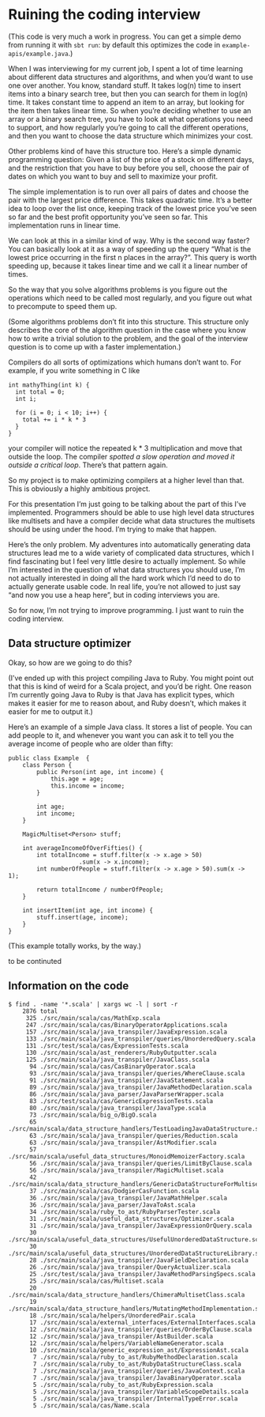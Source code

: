 # Ruining the coding interview

(This code is very much a work in progress. You can get a simple demo from running it with `sbt run`: by default this optimizes the code in `example-apis/example.java`.)

When I was interviewing for my current job, I spent a lot of time learning about different data structures and algorithms, and when you’d want to use one over another. You know, standard stuff. It takes log(n) time to insert items into a binary search tree, but then you can search for them in log(n) time. It takes constant time to append an item to an array, but looking for the item then takes linear time. So when you’re deciding whether to use an array or a binary search tree, you have to look at what operations you need to support, and how regularly you’re going to call the different operations, and then you want to choose the data structure which minimizes your cost.

Other problems kind of have this structure too. Here’s a simple dynamic programming question: Given a list of the price of a stock on different days, and the restriction that you have to buy before you sell, choose the pair of dates on which you want to buy and sell to maximize your profit.

The simple implementation is to run over all pairs of dates and choose the pair with the largest price difference. This takes quadratic time. It’s a better idea to loop over the list once, keeping track of the lowest price you’ve seen so far and the best profit opportunity you’ve seen so far. This implementation runs in linear time.

We can look at this in a similar kind of way. Why is the second way faster? You can basically look at it as a way of speeding up the query “What is the lowest price occurring in the first n places in the array?”. This query is worth speeding up, because it takes linear time and we call it a linear number of times.

So the way that you solve algorithms problems is you figure out the operations which need to be called most regularly, and you figure out what to precompute to speed them up.

(Some algorithms problems don’t fit into this structure. This structure only describes the core of the algorithm question in the case where you know how to write a trivial solution to the problem, and the goal of the interview question is to come up with a faster implementation.)

Compilers do all sorts of optimizations which humans don’t want to. For example, if you write something in C like

    int mathyThing(int k) {
      int total = 0;
      int i;

      for (i = 0; i < 10; i++) {
        total += i * k * 3
      }
    }

your compiler will notice the repeated k * 3 multiplication and move that outside the loop. The compiler *spotted a slow operation and moved it outside a critical loop*. There’s that pattern again.

So my project is to make optimizing compilers at a higher level than that. This is obviously a highly ambitious project.

For this presentation I’m just going to be talking about the part of this I’ve implemented. Programmers should be able to use high level data structures like multisets and have a compiler decide what data structures the multisets should be using under the hood. I’m trying to make that happen.

Here’s the only problem. My adventures into automatically generating data structures lead me to a wide variety of complicated data structures, which I find fascinating but I feel very little desire to actually implement. So while I’m interested in the question of what data structures you should use, I’m not actually interested in doing all the hard work which I’d need to do to actually generate usable code. In real life, you’re not allowed to just say “and now you use a heap here”, but in coding interviews you are.

So for now, I’m not trying to improve programming. I just want to ruin the coding interview.

## Data structure optimizer

Okay, so how are we going to do this?

(I’ve ended up with this project compiling Java to Ruby. You might point out that this is kind of weird for a Scala project, and you’d be right. One reason I’m currently going Java to Ruby is that Java has explicit types, which makes it easier for me to reason about, and Ruby doesn’t, which makes it easier for me to output it.)

Here’s an example of a simple Java class. It stores a list of people. You can add people to it, and whenever you want you can ask it to tell you the average income of people who are older than fifty:

    public class Example  {
        class Person {
            public Person(int age, int income) {
                this.age = age;
                this.income = income;
            }

            int age;
            int income;
        }

        MagicMultiset<Person> stuff;

        int averageIncomeOfOverFifties() {
            int totalIncome = stuff.filter(x -> x.age > 50)
                        .sum(x -> x.income);
            int numberOfPeople = stuff.filter(x -> x.age > 50).sum(x -> 1); 

            return totalIncome / numberOfPeople;
        }

        int insertItem(int age, int income) {
            stuff.insert(age, income);
        }
    }

(This example totally works, by the way.)

to be continuted

## Information on the code

    $ find . -name '*.scala' | xargs wc -l | sort -r
        2876 total
         325 ./src/main/scala/cas/MathExp.scala
         247 ./src/main/scala/cas/BinaryOperatorApplications.scala
         157 ./src/main/scala/java_transpiler/JavaExpression.scala
         133 ./src/main/scala/java_transpiler/queries/UnorderedQuery.scala
         131 ./src/test/scala/cas/ExpressionTests.scala
         130 ./src/main/scala/ast_renderers/RubyOutputter.scala
         125 ./src/main/scala/java_transpiler/JavaClass.scala
          94 ./src/main/scala/cas/CasBinaryOperator.scala
          93 ./src/main/scala/java_transpiler/queries/WhereClause.scala
          91 ./src/main/scala/java_transpiler/JavaStatement.scala
          89 ./src/main/scala/java_transpiler/JavaMethodDeclaration.scala
          86 ./src/main/scala/java_parser/JavaParserWrapper.scala
          83 ./src/test/scala/cas/GenericExpressionTests.scala
          80 ./src/main/scala/java_transpiler/JavaType.scala
          73 ./src/main/scala/big_o/BigO.scala
          65 ./src/main/scala/data_structure_handlers/TestLoadingJavaDataStructure.scala
          63 ./src/main/scala/java_transpiler/queries/Reduction.scala
          63 ./src/main/scala/java_transpiler/AstModifier.scala
          57 ./src/main/scala/useful_data_structures/MonoidMemoizerFactory.scala
          56 ./src/main/scala/java_transpiler/queries/LimitByClause.scala
          56 ./src/main/scala/java_transpiler/MagicMultiset.scala
          42 ./src/main/scala/data_structure_handlers/GenericDataStructureForMultiset.scala
          37 ./src/main/scala/cas/DodgierCasFunction.scala
          36 ./src/main/scala/java_transpiler/JavaMathHelper.scala
          36 ./src/main/scala/java_parser/JavaToAst.scala
          34 ./src/main/scala/ruby_to_ast/RubyParserTester.scala
          31 ./src/main/scala/useful_data_structures/Optimizer.scala
          31 ./src/main/scala/java_transpiler/JavaExpressionOrQuery.scala
          30 ./src/main/scala/useful_data_structures/UsefulUnorderedDataStructure.scala
          30 ./src/main/scala/useful_data_structures/UnorderedDataStructureLibrary.scala
          28 ./src/main/scala/java_transpiler/JavaFieldDeclaration.scala
          26 ./src/main/scala/java_transpiler/QueryActualizer.scala
          25 ./src/test/scala/java_transpiler/JavaMethodParsingSpecs.scala
          25 ./src/main/scala/cas/Multiset.scala
          20 ./src/main/scala/data_structure_handlers/ChimeraMultisetClass.scala
          19 ./src/main/scala/data_structure_handlers/MutatingMethodImplementation.scala
          18 ./src/main/scala/helpers/UnorderedPair.scala
          17 ./src/main/scala/external_interfaces/ExternalInterfaces.scala
          12 ./src/main/scala/java_transpiler/queries/OrderByClause.scala
          12 ./src/main/scala/java_transpiler/AstBuilder.scala
          12 ./src/main/scala/helpers/VariableNameGenerator.scala
          10 ./src/main/scala/generic_expression_ast/ExpressionAst.scala
           7 ./src/main/scala/ruby_to_ast/RubyMethodDeclaration.scala
           7 ./src/main/scala/ruby_to_ast/RubyDataStructureClass.scala
           7 ./src/main/scala/java_transpiler/queries/JavaContext.scala
           7 ./src/main/scala/java_transpiler/JavaBinaryOperator.scala
           5 ./src/main/scala/ruby_to_ast/RubyExpression.scala
           5 ./src/main/scala/java_transpiler/VariableScopeDetails.scala
           5 ./src/main/scala/java_transpiler/InternalTypeError.scala
           5 ./src/main/scala/cas/Name.scala
